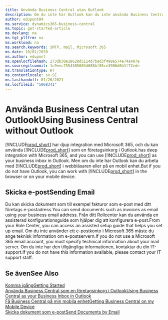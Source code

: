 ```yaml
---
title: Använda Business Central utan Outlook
description: Om du inte har Outlook kan du inte använda Business Central som företagsinkorg i Outlook – du kan däremot arbeta i en webbläsare eller på en mobil enhet.
author: edupont04
ms.service: dynamics365-business-central
ms.topic: get-started-article
ms.devlang: na
ms.tgt_pltfrm: na
ms.workload: na
ms.search.keywords: SMTP, mail, Microsoft 365
ms.date: 10/01/2020
ms.author: edupont
ms.openlocfilehash: 273db30e18628d5114d7bad3f498e574e74a407e
ms.sourcegitcommit: 1c9eec7554305603d688bf85ce3986d0b1f72ede
ms.translationtype: HT
ms.contentlocale: sv-SE
ms.lasthandoff: 01/26/2021
ms.locfileid: "5068341"
---
```

# <a name="using-business-central-without-outlook"></a><span data-ttu-id="698c6-103">Använda Business Central utan Outlook</span><span class="sxs-lookup"><span data-stu-id="698c6-103">Using Business Central without Outlook</span></span>
[!INCLUDE[prod_short](includes/prod_short.md)] <span data-ttu-id="698c6-104">har djup integration med Microsoft 365, och du kan använda [!INCLUDE[prod_short](includes/prod_short.md)] som en företagsinkorg i Outlook.</span><span class="sxs-lookup"><span data-stu-id="698c6-104">has deep integration with Microsoft 365, and you can use [!INCLUDE[prod_short](includes/prod_short.md)] as your business inbox in Outlook.</span></span> <span data-ttu-id="698c6-105">Men om du inte har Outlook kan du arbeta med [!INCLUDE[prod_short](includes/prod_short.md)] i webbläsaren eller på en mobil enhet.</span><span class="sxs-lookup"><span data-stu-id="698c6-105">But if you do not have Outlook, you can work with [!INCLUDE[prod_short](includes/prod_short.md)] in the browser or on your mobile device.</span></span>  

## <a name="sending-email"></a><span data-ttu-id="698c6-106">Skicka e-post</span><span class="sxs-lookup"><span data-stu-id="698c6-106">Sending Email</span></span>
<span data-ttu-id="698c6-107">Du kan skicka dokument som till exempel fakturor som e-post med ditt företags e-postadress.</span><span class="sxs-lookup"><span data-stu-id="698c6-107">You can send documents such as invoices as email using your business email address.</span></span> <span data-ttu-id="698c6-108">Från ditt Rollcenter kan du använda en assisterad konfigurationsguide som hjälper dig att konfigurera e-post.</span><span class="sxs-lookup"><span data-stu-id="698c6-108">From your Role Center, you can access an assisted setup guide that helps you set up email.</span></span> <span data-ttu-id="698c6-109">Om du inte använder ett e-postkonto i Microsoft 365 måste du ange teknisk information om e-postservern.</span><span class="sxs-lookup"><span data-stu-id="698c6-109">If you do not use a Microsoft 365 email account, you must specify technical information about your mail server.</span></span> <span data-ttu-id="698c6-110">Om du inte har den tillgängliga informationen, kontaktar du din IT-support.</span><span class="sxs-lookup"><span data-stu-id="698c6-110">If you do not have this information available, please contact your IT support staff.</span></span>  


## <a name="see-also"></a><span data-ttu-id="698c6-111">Se även</span><span class="sxs-lookup"><span data-stu-id="698c6-111">See Also</span></span>
[<span data-ttu-id="698c6-112">Komma igång</span><span class="sxs-lookup"><span data-stu-id="698c6-112">Getting Started</span></span>](product-get-started.md)  
[<span data-ttu-id="698c6-113">Använda Business Central som en företagsinkorg i Outlook</span><span class="sxs-lookup"><span data-stu-id="698c6-113">Using Business Central as your Business Inbox in Outlook</span></span>](admin-outlook.md)  
[<span data-ttu-id="698c6-114">Få Business Central på min mobila enhet</span><span class="sxs-lookup"><span data-stu-id="698c6-114">Getting Business Central on my Mobile Device</span></span>](install-mobile-app.md)  
[<span data-ttu-id="698c6-115">Skicka dokument som e-post</span><span class="sxs-lookup"><span data-stu-id="698c6-115">Send Documents by Email</span></span>](ui-how-send-documents-email.md)
